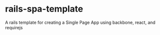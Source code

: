 rails-spa-template
==================

A rails template for creating a Single Page App using backbone, react, and requirejs
